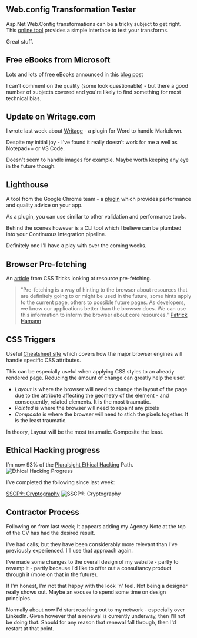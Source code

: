 ## Web.config Transformation Tester
Asp.Net Web.Config transformations can be a tricky subject to get right.  This [online tool](https://webconfigtransformationtester.apphb.com/) provides a simple interface to test your transforms.

Great stuff.

## Free eBooks from Microsoft
Lots and lots of free eBooks announced in this [blog post](https://blogs.msdn.microsoft.com/mssmallbiz/2016/07/10/free-thats-right-im-giving-away-millions-of-free-microsoft-ebooks-again-including-windows-10-office-365-office-2016-power-bi-azure-windows-8-1-office-2013-sharepoint-2016-sha/)

I can't comment on the quality (some look questionable) - but there a good number of subjects covered and you're likely to find something for most technical bias.

## Update on Writage.com
I wrote last week about [Writage](http://www.writage.com) - a plugin for Word to handle Markdown.

Despite my initial joy - I've found it really doesn't work for me a well as Notepad++ or VS Code.

Doesn't seem to handle images for example.  Maybe worth keeping any eye in the future though.

## Lighthouse
A tool from the Google Chrome team - a [plugin](https://chrome.google.com/webstore/detail/lighthouse/blipmdconlkpinefehnmjammfjpmpbjk) which provides performance and quality advice on your app.

As a plugin, you can use similar to other validation and performance tools.  

Behind the scenes however is a CLI tool which I believe can be plumbed into your Continuous Integration pipeline.

Definitely one I'll have a play with over the coming weeks.

## Browser Pre-fetching
An [article](https://css-tricks.com/prefetching-preloading-prebrowsing/) from CSS Tricks looking at resource pre-fetching.

> "Pre-fetching is a way of hinting to the browser about resources that are definitely going to or might be used in the future, some hints apply to the current page, others to possible future pages.
> As developers, we know our applications better than the browser does. We can use this information to inform the browser about core resources." [Patrick Hamann](http://patrickhamann.com/workshops/performance/tasks/2_Critical_Path/2_3.html)

## CSS Triggers
Useful [Cheatsheet site](https://csstriggers.com/) which covers how the major browser engines will handle specific CSS attributes.

This can be especially useful when applying CSS styles to an already rendered page.  Reducing the amount of change can greatly help the user.

* _Layout_ is where the browser will need to change the layout of the page due to the attribute affecting the geometry of the element - and consequently, related elements.  It is the most traumatic.
* _Painted_ is where the browser will need to repaint any pixels
* _Composite_ is where the browser will need to stich the pixels together.  It is the least traumatic.

In theory, Layout will be the most traumatic.  Composite the least.

## Ethical Hacking progress
I’m now 93% of the [Pluralsight Ethical Hacking](https://app.pluralsight.com/paths/certificate/ethical-hacking) Path.
![Ethical Hacking Progress](/media/blog/rfc-weekly-13th-february-2017/PluralsightEHPath.PNG)

I’ve completed the following since last week:

[SSCP®: Cryptography](https://app.pluralsight.com/library/courses/sscp2015-cryptography/table-of-contents)
![SSCP®: Cryptography](/media/blog/rfc-weekly-20th-february-2017/SSCPCryptography-LearningCheck.PNG)

## Contractor Process
Following on from last week; It appears adding my Agency Note at the top of the CV has had the desired result.

I've had calls; but they have been considerably more relevant than I've previously experienced.  I'll use that approach again.

I've made some changes to the overall design of my website - partly to revamp it - partly because I'd like to offer out a consultancy product through it (more on that in the future).

If I'm honest, I'm not that happy with the look 'n' feel.  Not being a designer really shows out.  Maybe an excuse to spend some time on design principles.

Normally about now I'd start reaching out to my network - especially over LinkedIn.  Given however that a renewal is currently underway, then I'll not be doing that.  Should for any reason that renewal fall through, then I'd restart at that point.

